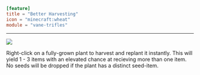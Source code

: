 ```toml
[feature]
title = "Better Harvesting"
icon = "minecraft:wheat"
module = "vane-trifles"
```
---
![](assets/gifs/better-harvesting.gif)

Right-click on a fully-grown plant to harvest and replant it instantly. This will yield 1 - 3 items with an elevated chance at
recieving more than one item. No seeds will be dropped if the plant has a distinct seed-item.
